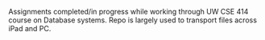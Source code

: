 Assignments completed/in progress while working through UW CSE 414 course on Database systems. Repo is largely used to transport files across iPad and PC.
